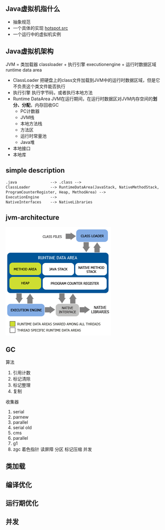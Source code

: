 ## Java虚拟机指什么
* 抽象规范
* 一个具体的实现 [hotspot.src](/10-java/src/openjdk/hotspot.src/README.md)
* 一个运行中的虚拟机实例

## Java虚拟机架构

JVM = 类加载器 classloader + 执行引擎 executionengine + 运行时数据区域 runtime data area

* ClassLoader 把硬盘上的class文件加载到JVM中的运行时数据区域，但是它不负责这个类文件能否执行
* 执行引擎 执行字节码，或者执行本地方法
* Runtime DataArea JVM在运行期间，在运行时数据区对JVM内存空间的**划分、分配**，内存回收GC
	- PC计数器
	- JVM栈
	- 本地方法栈
	- 方法区
	- 运行时常量池
	- Java堆
* 本地接口
* 本地库	

## simple description

```
.java             	--> .class -->  
ClassLoader 		--> RuntimeDataArea(JavaStack, NativeMethodStack, ProgramCounterRegister, Heap, MethodArea) -->
ExecutionEngine   	--> 
NativeInterfaces 	--> NativeLibraries	
```

## jvm-architecture
![java-jvm](./img/jvm-architecture.png)


## GC
算法
1. 引用计数
2. 标记清除
3. 标记整理
4. 复制

收集器
1. serial
2. parnew
3. parallel
4. serial old
5. cms
6. parallel
7. g1
8. zgc 着色指针 读屏障 分区 标记压缩 并发

## 类加载


## 编译优化


## 运行期优化


## 并发



